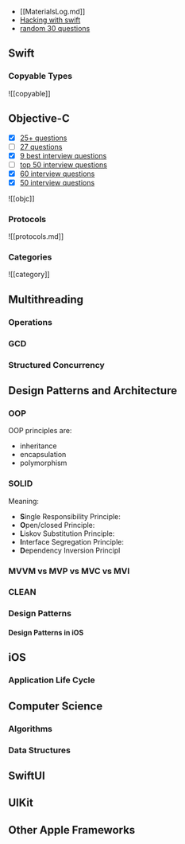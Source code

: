 - [[MaterialsLog.md]]
- [Hacking with swift](https://www.hackingwithswift.com/interview-questions)
- [random 30 questions](https://www.simplilearn.com/ios-interview-questions-article)

## Swift

### Copyable Types

![[copyable]]

## Objective-C
- [x] [25+ questions](https://coderpad.io/interview-questions/objective-c-interview-questions/)
- [ ] [27 questions](https://www.fullstack.cafe/blog/objective-c-interview-questions)
- [x] [9 best interview questions](https://codesubmit.io/interview/objective-c-interview-questions)
- [ ] [top 50 interview questions](https://www.devopsschool.com/blog/top-50-objective-interview-questions-and-answers/)
- [x] [60 interview questions](https://medium.com/@gauravtaywade/interview-questions-every-ios-developer-should-know-part-1-7742af7be1ad)
- [x] [50 interview questions](https://medium.com/@gauravtaywade/50-interview-questions-every-ios-developer-should-know-part-2-7c200f84d168)

![[objc]]

### Protocols

![[protocols.md]]


### Categories

![[category]]
## Multithreading

### Operations

### GCD

### Structured Concurrency

## Design Patterns and Architecture

### OOP

OOP principles are:
- inheritance
- encapsulation
- polymorphism

### SOLID

Meaning:
- **S**ingle Responsibility Principle:
- **O**pen/closed Principle:
- **L**iskov Substitution Principle:
- **I**nterface Segregation Principle:
- **D**ependency Inversion Principl

### MVVM vs MVP vs MVC vs MVI

### CLEAN

### Design Patterns

#### Design Patterns in iOS

## iOS

### Application Life Cycle

## Computer Science

### Algorithms

### Data Structures

## SwiftUI

## UIKit

## Other Apple Frameworks
